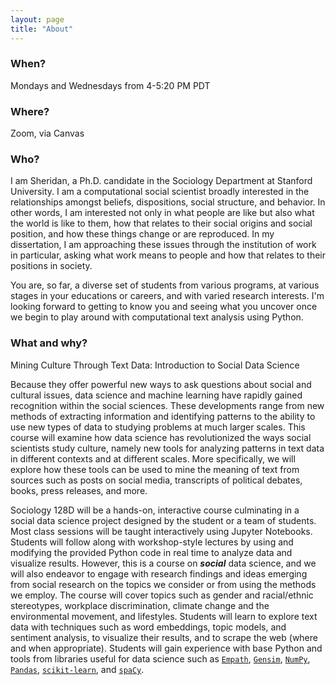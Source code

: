 ```yaml
---
layout: page
title: "About"
---
```


### When?

Mondays and Wednesdays from 4-5:20 PM PDT

### Where?

Zoom, via Canvas

### Who?

I am Sheridan, a Ph.D. candidate in the Sociology Department at Stanford University. I am a computational social scientist broadly interested in the relationships amongst beliefs, dispositions, social structure, and behavior. In other words, I am interested not only in what people are like but also what the world is like to them, how that relates to their social origins and social position, and how these things change or are reproduced. In my dissertation, I am approaching these issues through the institution of work in particular, asking what work means to people and how that relates to their positions in society.

You are, so far, a diverse set of students from various programs, at various stages in your educations or careers, and with varied research interests. I'm looking forward to getting to know you and seeing what you uncover once we begin to play around with computational text analysis using Python.

### What and why?

Mining Culture Through Text Data: Introduction to Social Data Science

Because they offer powerful new ways to ask questions about social and cultural issues, data science and machine learning have rapidly gained recognition within the social sciences. These developments range from new methods of extracting information and identifying patterns to the ability to use new types of data to studying problems at much larger scales. This course will examine how data science has revolutionized the ways social scientists study culture, namely new tools for analyzing patterns in text data in different contexts and at different scales. More specifically, we will explore how these tools can be used to mine the meaning of text from sources such as posts on social media, transcripts of political debates, books, press releases, and more.

Sociology 128D will be a hands-on, interactive course culminating in a social data science project designed by the student or a team of students. Most class sessions will be taught interactively using Jupyter Notebooks. Students will follow along with workshop-style lectures by using and modifying the provided Python code in real time to analyze data and visualize results. However, this is a course on ***social*** data science, and we will also endeavor to engage with research findings and ideas emerging from social research on the topics we consider or from using the methods we employ. The course will cover topics such as gender and racial/ethnic stereotypes, workplace discrimination, climate change and the environmental movement, and lifestyles. Students will learn to explore text data with techniques such as word embeddings, topic models, and sentiment analysis, to visualize their results, and to scrape the web (where and when appropriate). Students will gain experience with base Python and tools from libraries useful for data science such as [``Empath``](https://github.com/Ejhfast/empath-client), [``Gensim``](https://radimrehurek.com/gensim/), [``NumPy``](https://numpy.org/), [``Pandas``](https://pandas.pydata.org/), [``scikit-learn``](https://scikit-learn.org/stable/), and [``spaCy``](https://spacy.io/).


